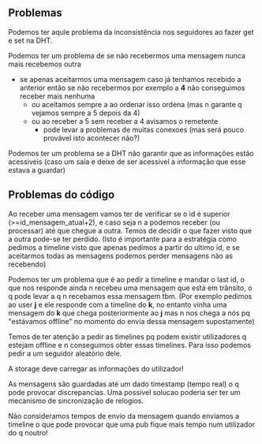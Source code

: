 ## Problemas

Podemos ter aqule problema da inconsistência nos seguidores ao fazer get e set na DHT.

Podemos ter um problema de se não recebermos uma mensagem nunca mais recebemos outra
- se apenas aceitarmos uma mensagem caso já tenhamos recebido a anterior então se não recebermos por exemplo a **4** não conseguimos receber mais nenhuma
    - ou aceitamos sempre a ao ordenar isso ordena (mas n garante q vejamos sempre a 5 depois da 4)
    - ou ao receber a 5 sem receber a 4 avisamos o remetente
        - pode levar a problemas de muitas conexoes (mas será pouco provável isto acontecer não?)

Podemos ter um problema se a DHT não garantir que as informações estão acessiveis (caso um saia e deixe de ser acessivel a informação que esse estava a guardar)

## Problemas do código

Ao receber uma mensagem vamos ter de verificar se o id é superior (>=id_mensagem_atual+2), e caso seja n a podemos receber (ou processar) até que chegue a outra. Temos de decidir o que fazer visto que a outra pode-se ter perdido. (Isto é importante para a estratégia como pedimos a timeline visto que apenas pedimos a partir do ultimo id, e se aceitarmos todas as mensagens podemos perder mensagens não as recebendo)

Podemos ter um problema que é ao pedir a timeline e mandar o last id, o que nos responde ainda n recebeu uma mensagem que está em trânsito, o q pode levar a q n recebamos essa mensagem tbm. (Por exemplo pedimos ao user **j** e ele responde com a timeline do **k**, no entanto vinha uma mensagem do **k** que chega posteriormente ao **j** mas n nos chega a nós pq "estávamos offline" no momento do envia dessa mensagem supostamente)

Temos de ter atenção a pedir as timelines pq podem existir utilizadores q estejam offline e n conseguimos obter essas timelines. Para isso podemos pedir a um seguidor aleatório dele.

A storage deve carregar as informações do utilizador!

As mensagens são guardadas até um dado timestamp (tempo real) o q pode provocar discrepancias. Uma possivel solucao poderia ser ter um mecanismo de sincronização de relogios.

Não consideramos tempos de envio da mensagem quando enviamos a timeline o que pode provocar que uma pub fique mais tempo num utilizador do q noutro!
